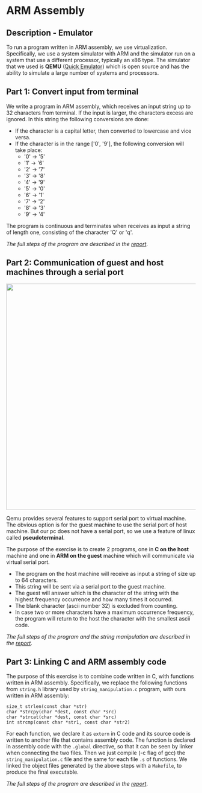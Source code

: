 # ARM Assembly
## Description - Emulator
To run a program written in ARM assembly, we use virtualization. 
Specifically, we use a system simulator with ARM and the simulator run on a system that use a different processor, typically an x86 type. 
The simulator that we used is **QEMU** ([Quick Emulator](http://wiki.qemu.org/Main_Page)) which is open source and has the ability to simulate a large number of systems and processors.

## Part 1: Convert input from terminal
We write a program in ARM assembly, which receives an input string up to 32 characters from terminal. If the input is larger, the characters excess are ignored. 
In this string the following conversions are done:
* If the character is a capital letter, then converted to lowercase and vice versa.
* If the character is in the range ['0', '9'], the following conversion will take place:
    * '0' → '5'
    * '1' → '6'
    * '2' → '7'
    * '3' → '8'
    * '4' → '9'
    * '5' → '0'
    * '6' → '1'
    * '7' → '2'
    * '8' → '3'
    * '9' → '4'

The program is continuous and terminates when receives as input a string of length one, consisting of the character 'Q' or 'q'.

*The full steps of the program are described in the [report](https://github.com/chrisbetze/Embedded-System-Design/blob/25cee5b9eef1aebe16e5c4db56757fa778e92c3c/Lab3/report.pdf)*.

## Part 2: Communication of guest and host machines through a serial port
<img src="https://user-images.githubusercontent.com/50949470/111884030-894db300-89c7-11eb-8317-c5c7bd3eb23a.PNG" width="600" height=auto>

Qemu provides several features to support serial port to virtual machine. The obvious option is for the guest machine to use the serial port of host machine. 
But our pc does not have a serial port, so we use a feature of linux called **pseudoterminal**.

The purpose of the exercise is to create 2 programs, one in **C on the host** machine and one in **ARM on the guest** machine which will communicate via virtual serial port. 
* The program on the host machine will receive as input a string of size up to 64 characters. 
* This string will be sent via a serial port to the guest machine. 
* The guest will answer which is the character of the string with the highest frequency occurrence and how many times it occurred. 
* The blank character (ascii number 32) is excluded from counting. 
* In case two or more characters have a maximum occurrence frequency, the program will return to the host the character with the smallest ascii code.

*The full steps of the program and the string manipulation are described in the [report](https://github.com/chrisbetze/Embedded-System-Design/blob/25cee5b9eef1aebe16e5c4db56757fa778e92c3c/Lab3/report.pdf)*.

## Part 3: Linking C and ARM assembly code
The purpose of this exercise is to combine code written in C, with functions written in ARM assembly.
Specifically, we replace the following functions from `string.h` library used by `string_manipulation.c` program, with ours written in ARM assembly:
```
size_t strlen(const char *str)
char *strcpy(char *dest, const char *src)
char *strcat(char *dest, const char *src)
int strcmp(const char *str1, const char *str2)
```
For each function, we declare it as `extern` in C code and its source code is written to another file that contains assembly code.
The function is declared in assembly code with the `.global` directive, so that it can be seen by linker when connecting the two files.
Then we just compile (-c flag of gcc) the `string_manipulation.c` file and the same for each file `.s` of functions. 
We linked the object files generated by the above steps with a `Makefile`, to produce the final executable.

*The full steps of the program are described in the [report](https://github.com/chrisbetze/Embedded-System-Design/blob/25cee5b9eef1aebe16e5c4db56757fa778e92c3c/Lab3/report.pdf)*.
